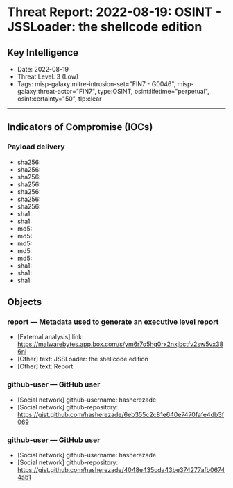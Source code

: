 # Threat Report: 2022-08-19: OSINT - JSSLoader: the shellcode edition


## Key Intelligence
* Date: 2022-08-19
* Threat Level: 3 (Low)
* Tags: misp-galaxy:mitre-intrusion-set="FIN7 - G0046", misp-galaxy:threat-actor="FIN7", type:OSINT, osint:lifetime="perpetual", osint:certainty="50", tlp:clear

---

## Indicators of Compromise (IOCs)
### Payload delivery
* sha256: <sha256>
* sha256: <sha256>
* sha256: <sha256>
* sha256: <sha256>
* sha256: <sha256>
* sha256: <sha256>
* sha256: <sha256>
* sha1: <sha1>
* sha1: <sha1>
* md5: <md5>
* md5: <md5>
* md5: <md5>
* md5: <md5>
* md5: <md5>
* sha1: <sha1>
* sha1: <sha1>
* sha1: <sha1>

## Objects
### report — Metadata used to generate an executive level report
* [External analysis] link: https://malwarebytes.app.box.com/s/ym6r7o5hq0rx2nxjbctfv2sw5vx386ni
* [Other] text: JSSLoader: the shellcode edition
* [Other] text: Report

### github-user — GitHub user
* [Social network] github-username: hasherezade
* [Social network] github-repository: https://gist.github.com/hasherezade/6eb355c2c81e640e7470fafe4db3f069

### github-user — GitHub user
* [Social network] github-username: hasherezade
* [Social network] github-repository: https://gist.github.com/hasherezade/4048e435cda43be374277afb06744ab1
